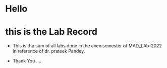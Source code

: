 # Hello
# this is the Lab Record 

- This is the sum of all labs done in the even semester of MAD_LAb-2022 in reference of dr. prateek Pandey. 

- Thank You
....
